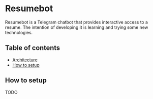 <!--
 Copyright (c) [2024] [Maksim Moiseenkov]

 Licensed under the Apache License, Version 2.0 (the "License");
 you may not use this file except in compliance with the License.
 You may obtain a copy of the License at

     http://www.apache.org/licenses/LICENSE-2.0

 Unless required by applicable law or agreed to in writing, software
 distributed under the License is distributed on an "AS IS" BASIS,
 WITHOUT WARRANTIES OR CONDITIONS OF ANY KIND, either express or implied.
 See the License for the specific language governing permissions and
 limitations under the License.
-->
# Resumebot

Resumebot is a Telegram chatbot that provides interactive access to a resume.
The intention of developing it is learning and trying some new technologies.

## Table of contents
- [Architecture](/docs/architecture.md)
- [How to setup](#how-to-setup)

## How to setup
TODO
